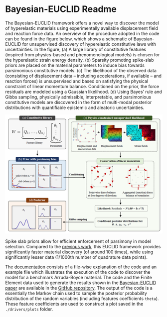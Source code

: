 # Bayesian-EUCLID Readme

The Bayesian-EUCLID framework offers a novel way to discover the model of hyperelastic materials
using experimentally available displacement field and reaction force data. An overview of the
procedure adopted in the code can be found in the figure below, which shows a schematic of Bayesian-EUCLID for unsupervised discovery of hyperelastic constitutive laws with uncertainties.
In the figure, (a) A large library of constitutive features (inspired from physics-based and phenomenological models) is chosen for the hyperelastic strain energy density. (b) Sparsity promoting
spike-slab priors are placed on the material parameters to induce bias towards parsimonious constitutive models. (c) The likelihood of the
observed data (consisting of displacement data – including accelerations, if available – and reaction forces) is unsupervised and based on satisfying
the physical constraint of linear momentum balance. Conditioned on the prior, the force residuals are modeled using a Gaussian likelihood. (d)
Using Bayes’ rule and Gibbs sampling, physically admissible, interpretable, and parsimonious constitutive models are discovered in the form of
multi-modal posterior distributions with quantifiable epistemic and aleatoric uncertainties.

![BayesianEUCLID](BayesianEUCLID.PNG "Overview of the Bayesian-EUCLID framework")

Spike slab priors allow for efficient enforcement of parsimony in model selection. Compared to the [previous work](https://www.sciencedirect.com/science/article/pii/S0045782521001894), this EUCLID framework provides significantly faster material discovery (of around 100 times), while using significantly lesser data (1/1000th number of quadrature data points).

The [documentation](https://euclid-code.github.io/EUCLID-hyperelasticity-bayesian/mkdocs/site/) consists of a file-wise explanation of the code and an example file which illustrates the execution of the code to discover the model for a benchmark Arruda-Boyce material. The code and the Finite Element data used to generate the results shown in the [Bayesian-EUCLID paper](https://arxiv.org/abs/2203.07422) are available in the [GitHub repository](https://github.com/EUCLID-code/EUCLID-hyperelasticity-bayesian). The output of the code is a essentially the Markov chain used to sample the posterior probability distribution of the random variables (including features coefficients `theta`). These feature coefficients are used to construct a plot saved in the `./drivers/plots` folder.
